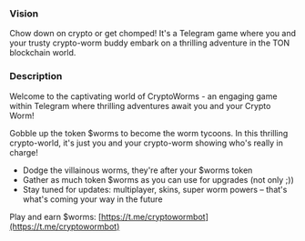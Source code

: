 ### Vision
Chow down on crypto or get chomped! It's a Telegram game where you and your trusty crypto-worm buddy embark on a thrilling adventure in the TON blockchain world.

### Description
Welcome to the captivating world of CryptoWorms - an engaging game within Telegram where thrilling adventures await you and your Crypto Worm!

Gobble up the token $worms to become the worm tycoons. In this thrilling crypto-world, it's just you and your crypto-worm showing who's really in charge!

-   Dodge the villainous worms, they're after your $worms token
-   Gather as much token $worms as you can use for upgrades (not only ;))
-   Stay tuned for updates: multiplayer, skins, super worm powers – that's what's coming your way in the future

Play and earn $worms: [https://t.me/cryptowormbot](https://t.me/cryptowormbot)
